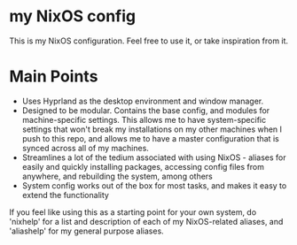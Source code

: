 # my NixOS config
This is my NixOS configuration. Feel free to use it, or take inspiration from it.

# Main Points
* Uses Hyprland as the desktop environment and window manager. 
* Designed to be modular. Contains the base config, and modules for machine-specific settings. This allows me to have system-specific settings that won't break my installations on my other machines when I push to this repo, and allows me to have a master configuration that is synced across all of my machines.
* Streamlines a lot of the tedium associated with using NixOS - aliases for easily and quickly installing packages, accessing config files from anywhere, and rebuilding the system, among others
* System config works out of the box for most tasks, and makes it easy to extend the functionality

If you feel like using this as a starting point for your own system, do 'nixhelp' for a list and description of each of my NixOS-related aliases, and 'aliashelp' for my general purpose aliases.
